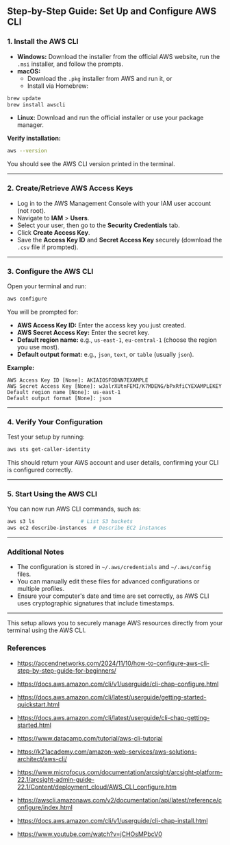 ## Step-by-Step Guide: Set Up and Configure AWS CLI

### **1. Install the AWS CLI**

- **Windows:** Download the installer from the official AWS website, run the `.msi` installer, and follow the prompts.
- **macOS:**
    - Download the `.pkg` installer from AWS and run it, or
    - Install via Homebrew:

```bash
brew update
brew install awscli
```

- **Linux:** Download and run the official installer or use your package manager.

**Verify installation:**

```bash
aws --version
```

You should see the AWS CLI version printed in the terminal.

---

### **2. Create/Retrieve AWS Access Keys**

- Log in to the AWS Management Console with your IAM user account (not root).
- Navigate to **IAM** > **Users**.
- Select your user, then go to the **Security Credentials** tab.
- Click **Create Access Key**.
- Save the **Access Key ID** and **Secret Access Key** securely (download the `.csv` file if prompted).

---

### **3. Configure the AWS CLI**

Open your terminal and run:

```bash
aws configure
```

You will be prompted for:

- **AWS Access Key ID:** Enter the access key you just created.
- **AWS Secret Access Key:** Enter the secret key.
- **Default region name:** e.g., `us-east-1`, `eu-central-1` (choose the region you use most).
- **Default output format:** e.g., `json`, `text`, or `table` (usually `json`).

**Example:**

```
AWS Access Key ID [None]: AKIAIOSFODNN7EXAMPLE
AWS Secret Access Key [None]: wJalrXUtnFEMI/K7MDENG/bPxRfiCYEXAMPLEKEY
Default region name [None]: us-east-1
Default output format [None]: json
```


---

### **4. Verify Your Configuration**

Test your setup by running:

```bash
aws sts get-caller-identity
```

This should return your AWS account and user details, confirming your CLI is configured correctly.

---

### **5. Start Using the AWS CLI**

You can now run AWS CLI commands, such as:

```bash
aws s3 ls               # List S3 buckets
aws ec2 describe-instances  # Describe EC2 instances
```


---

### **Additional Notes**

- The configuration is stored in `~/.aws/credentials` and `~/.aws/config` files.
- You can manually edit these files for advanced configurations or multiple profiles.
- Ensure your computer's date and time are set correctly, as AWS CLI uses cryptographic signatures that include timestamps.

---

This setup allows you to securely manage AWS resources directly from your terminal using the AWS CLI.

### References

- https://accendnetworks.com/2024/11/10/how-to-configure-aws-cli-step-by-step-guide-for-beginners/

- https://docs.aws.amazon.com/cli/v1/userguide/cli-chap-configure.html

- https://docs.aws.amazon.com/cli/latest/userguide/getting-started-quickstart.html

- https://docs.aws.amazon.com/cli/latest/userguide/cli-chap-getting-started.html

- https://www.datacamp.com/tutorial/aws-cli-tutorial

- https://k21academy.com/amazon-web-services/aws-solutions-architect/aws-cli/

- https://www.microfocus.com/documentation/arcsight/arcsight-platform-22.1/arcsight-admin-guide-22.1/Content/deployment_cloud/AWS_CLI_configure.htm

- https://awscli.amazonaws.com/v2/documentation/api/latest/reference/configure/index.html

- https://docs.aws.amazon.com/cli/v1/userguide/cli-chap-install.html

- https://www.youtube.com/watch?v=jCHOsMPbcV0

